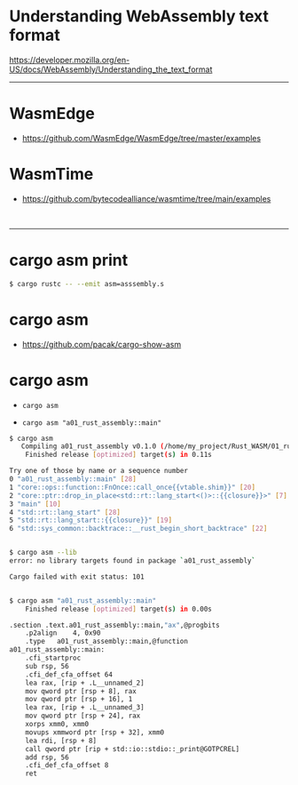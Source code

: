 # Understanding WebAssembly text format

https://developer.mozilla.org/en-US/docs/WebAssembly/Understanding_the_text_format

<hr>

# WasmEdge

- https://github.com/WasmEdge/WasmEdge/tree/master/examples

# WasmTime

- https://github.com/bytecodealliance/wasmtime/tree/main/examples

<br>


<hr>

# cargo asm print

```bash
$ cargo rustc -- --emit asm=asssembly.s
```
# cargo asm

- https://github.com/pacak/cargo-show-asm


# cargo asm

- ```cargo asm```

- ```cargo asm "a01_rust_assembly::main"```


```bash
$ cargo asm
   Compiling a01_rust_assembly v0.1.0 (/home/my_project/Rust_WASM/01_rust_WASM/a01_rust_assembly)
    Finished release [optimized] target(s) in 0.11s

Try one of those by name or a sequence number
0 "a01_rust_assembly::main" [28]
1 "core::ops::function::FnOnce::call_once{{vtable.shim}}" [20]
2 "core::ptr::drop_in_place<std::rt::lang_start<()>::{{closure}}>" [7]
3 "main" [10]
4 "std::rt::lang_start" [28]
5 "std::rt::lang_start::{{closure}}" [19]
6 "std::sys_common::backtrace::__rust_begin_short_backtrace" [22]


$ cargo asm --lib
error: no library targets found in package `a01_rust_assembly`

Cargo failed with exit status: 101


$ cargo asm "a01_rust_assembly::main"
    Finished release [optimized] target(s) in 0.00s

.section .text.a01_rust_assembly::main,"ax",@progbits
	.p2align	4, 0x90
	.type	a01_rust_assembly::main,@function
a01_rust_assembly::main:
	.cfi_startproc
	sub rsp, 56
	.cfi_def_cfa_offset 64
	lea rax, [rip + .L__unnamed_2]
	mov qword ptr [rsp + 8], rax
	mov qword ptr [rsp + 16], 1
	lea rax, [rip + .L__unnamed_3]
	mov qword ptr [rsp + 24], rax
	xorps xmm0, xmm0
	movups xmmword ptr [rsp + 32], xmm0
	lea rdi, [rsp + 8]
	call qword ptr [rip + std::io::stdio::_print@GOTPCREL]
	add rsp, 56
	.cfi_def_cfa_offset 8
	ret

```
